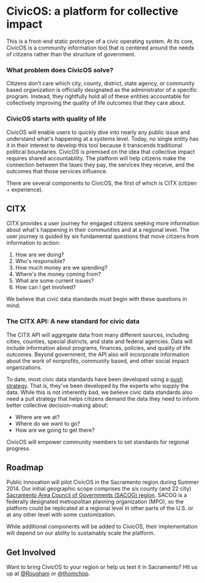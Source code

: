 CivicOS: a platform for collective impact
=======

This is a front-end static prototype of a civic operating system. At its core, CivicOS is a community information tool that is centered around the needs of citizens rather than the structure of government.

### What problem does CivicOS solve?
Citizens don’t care which city, county, district, state agency, or community based organization is officially designated as the administrator of a specific program. Instead, they rightfully hold all of these entities accountable for collectively improving the quality of life outcomes that they care about.

### CivicOS starts with quality of life
CivicOS will enable users to quickly dive into nearly any public issue and understand what's happening at a systems level. Today, no single entity has it in their interest to develop this tool because it transcends traditional political boundaries. CivicOS is premised on the idea that collective impact requires shared accountability. The platform will help citizens make the connection between the taxes they pay, the services they receive, and the outcomes that those services influence.

There are several components to CivicOS, the first of which is CITX (citizen + experience).

## CITX
CITX provides a user journey for engaged citizens seeking more information about what's happening in their communities and at a regional level. The user journey is guided by six fundamental questions that move citizens from information to action:

1. How are we doing?
2. Who's responsible?
3. How much money are we spending?
4. Where's the money coming from?
5. What are some current issues?
6. How can I get involved?

We believe that civic data standards must begin with these questions in mind.

### The CITX API: A new standard for civic data
The CITX API will aggregate data from many different sources, including cities, counties, special districts, and state and federal agencies. Data will include information about programs, finances, policies, and quality of life outcomes. Beyond government, the API also will incorporate information about the work of nonprofits, community based, and other social impact organizations.

To date, most civic data standards have been developed using a [push strategy](http://en.wikipedia.org/wiki/Push%E2%80%93pull_strategy). That is, they've been developed by the experts who supply the data. While this is not inherently bad, we believe civic data standards also need a pull strategy that helps citizens demand the data they need to inform better collective decision-making about:

* Where are we at?
* Where do we want to go?
* How are we going to get there?

CivicOS will empower community members to set standards for regional progress.

## Roadmap
Public Innovation will pilot CivicOS in the Sacramento region during Summer 2014. Our initial geographic scope comprises the six county (and 22 city) [Sacramento Area Council of Governments (SACOG) region](http://www.sacog.org/about/). SACOG is a federally designated metropolitan planning organization (MPO), so the platform could be replicated at a regional level in other parts of the U.S. or at any other level with some customization.

While additional components will be added to CivicOS, their implementation will depend on our ability to sustainably scale the platform.

## Get Involved
Want to bring CivicOS to your region or help us test it in Sacramento? Hit us up at [@Roughani](https://twitter.com/Roughani) or [@thomchop](https://twitter.com/thomchop).
